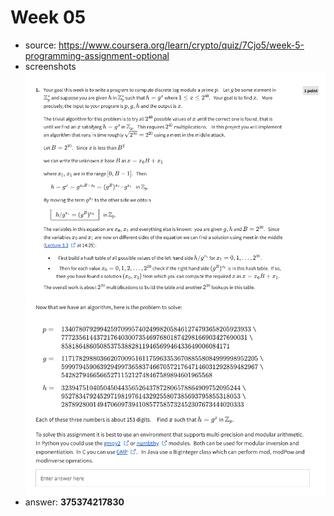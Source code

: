 # Week 05

- source: https://www.coursera.org/learn/crypto/quiz/7Cjo5/week-5-programming-assignment-optional
- screenshots
   ![01](assets/01.png)
   ![02](assets/02.png)
- answer: **375374217830**
